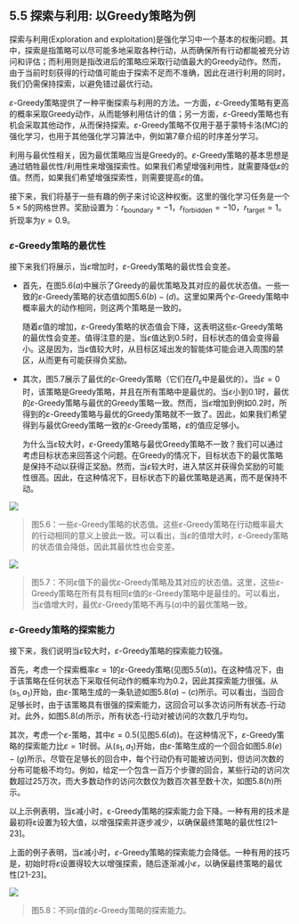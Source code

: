 ## 5.5 探索与利用: 以Greedy策略为例

探索与利用(Exploration and exploitation)是强化学习中一个基本的权衡问题。其中，探索是指策略可以尽可能多地采取各种行动，从而确保所有行动都能被充分访问和评估；而利用则是指改进后的策略应采取行动值最大的Greedy动作。然而，由于当前时刻获得的行动值可能由于探索不足而不准确，因此在进行利用的同时，我们仍需保持探索，以避免错过最优行动。

$\varepsilon$-Greedy策略提供了一种平衡探索与利用的方法。一方面，$\varepsilon$-Greedy策略有更高的概率采取Greedy动作，从而能够利用估计的值；另一方面，$\varepsilon$-Greedy策略也有机会采取其他动作，从而保持探索。$\varepsilon$-Greedy策略不仅用于基于蒙特卡洛(MC)的强化学习，也用于其他强化学习算法中，例如第$7$章介绍的时序差分学习。

利用与最优性相关，因为最优策略应当是Greedy的。$\varepsilon$-Greedy策略的基本思想是通过牺牲最优性/利用性来增强探索性。如果我们希望增强利用性，就需要降低$\varepsilon$的值。然而，如果我们希望增强探索性，则需要提高$\varepsilon$的值。

接下来，我们将基于一些有趣的例子来讨论这种权衡。这里的强化学习任务是一个$5\times 5$的网格世界。奖励设置为：$r_\text{boundary} = −1$，$r_\text{forbidden} = −10$，$r_\text{target} = 1$。折现率为$\gamma= 0.9$。

### $\varepsilon$-Greedy策略的最优性

接下来我们将展示，当$\varepsilon$增加时，$\varepsilon$-Greedy策略的最优性会变差。

- 首先，在图$5.6(a)$中展示了Greedy的最优策略及其对应的最优状态值。一些一致的$\varepsilon$-Greedy策略的状态值如图$5.6(b)-(d)$。这里如果两个$\varepsilon$-Greedy策略中概率最大的动作相同，则这两个策略是一致的。

    随着$\varepsilon$值的增加，$\varepsilon$-Greedy策略的状态值会下降，这表明这些$\varepsilon$-Greedy策略的最优性会变差。值得注意的是，当$\varepsilon$值达到$0.5$时，目标状态的值会变得最小。这是因为，当$\varepsilon$值较大时，从目标区域出发的智能体可能会进入周围的禁区，从而更有可能获得负奖励。

- 其次，图$5.7$展示了最优的$\varepsilon$-Greedy策略（它们在$\Pi_\varepsilon$中是最优的）。当$\varepsilon=0$时，该策略是Greedy策略，并且在所有策略中是最优的。当$\varepsilon$小到$0.1$时，最优的$\varepsilon$-Greedy策略与最优的Greedy策略一致。然而，当$\varepsilon$增加到例如$0.2$时，所得到的$\varepsilon$-Greedy策略与最优的Greedy策略就不一致了。因此，如果我们希望得到与最优Greedy策略一致的$\varepsilon$-Greedy策略，$\varepsilon$的值应足够小。

    为什么当$\varepsilon$较大时，$\varepsilon$-Greedy策略与最优Greedy策略不一致？我们可以通过考虑目标状态来回答这个问题。在Greedy的情况下，目标状态下的最优策略是保持不动以获得正奖励。然而，当$\varepsilon$较大时，进入禁区并获得负奖励的可能性很高。因此，在这种情况下，目标状态下的最优策略是逃离，而不是保持不动。

 ![](../img/05/6.png)
 > 图$5.6$：一些$\varepsilon$-Greedy策略的状态值。这些$\varepsilon$-Greedy策略在行动概率最大的行动相同的意义上彼此一致。可以看出，当$\varepsilon$的值增大时，$\varepsilon$-Greedy策略的状态值会降低，因此其最优性也会变差。

 ![](../img/05/7.png)
 > 图$5.7$：不同$\varepsilon$值下的最优$\varepsilon$-Greedy策略及其对应的状态值。这里，这些$\varepsilon$-Greedy策略在所有具有相同$\varepsilon$值的$\varepsilon$-Greedy策略中是最佳的。可以看出，当$\varepsilon$值增大时，最优$\varepsilon$-Greedy策略不再与$(a)$中的最优策略一致。

### $\varepsilon$-Greedy策略的探索能力

接下来，我们说明当$\varepsilon$较大时，$\varepsilon$-Greedy策略的探索能力较强。

首先，考虑一个探索概率$\varepsilon=1$的$\varepsilon$-Greedy策略(见图$5.5(a)$)。在这种情况下，由于该策略在任何状态下采取任何动作的概率均为$0.2$，因此其探索能力很强。从$(s_1,a_1)$开始，由$\varepsilon$-策略生成的一条轨迹如图$5.8(a)-(c)$所示。可以看出，当回合足够长时，由于该策略具有很强的探索能力，这回合可以多次访问所有状态-行动对。此外，如图$5.8(d)$所示，所有状态-行动对被访问的次数几乎均匀。

其次，考虑一个$\varepsilon$-策略，其中$\varepsilon=0.5$(见图$5.6(d)$)。在这种情况下，$\varepsilon$-Greedy策略的探索能力比$\varepsilon = 1$时弱。从$(s_1, a_1)$开始，由$\varepsilon$-策略生成的一个回合如图$5.8(e)-(g)$所示。尽管在足够长的回合中，每个行动仍有可能被访问到，但访问次数的分布可能极不均匀。例如，给定一个包含一百万个步骤的回合，某些行动的访问次数超过$25$万次，而大多数动作的访问次数仅为数百次甚至数十次，如图$5.8(h)$所示。

以上示例表明，当ε减小时，ε-Greedy策略的探索能力会下降。一种有用的技术是最初将ε设置为较大值，以增强探索并逐步减少，以确保最终策略的最优性[21–23]。

上面的例子表明，当$\varepsilon$减小时，$\varepsilon$-Greedy策略的探索能力会降低。一种有用的技巧是，初始时将$\varepsilon$设置得较大以增强探索，随后逐渐减小$\varepsilon$，以确保最终策略的最优性[21-23]。

 ![](../img/05/8.png)
 > 图$5.8$：不同$\varepsilon$值的$\varepsilon$-Greedy策略的探索能力。